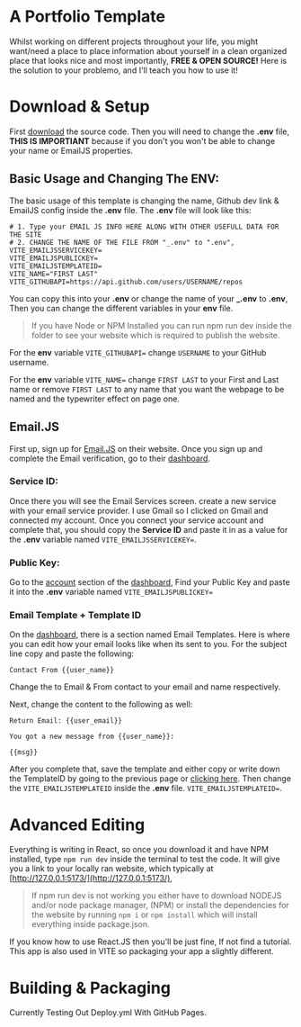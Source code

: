 # A Portfolio Template
Whilst working on different projects throughout your life, you might want/need a place to place information about yourself in a clean organized place that looks nice and most importantly, **FREE & OPEN SOURCE!** Here is the solution to your problemo, and I'll teach you how to use it!

# Download & Setup
First [download](https://github.com/ChezyName/portfollio) the source code. Then you will need to change the **.env** file, **THIS IS IMPORTIANT** because if you don't you won't be able to change your name or EmailJS properties.

## Basic Usage and Changing The ENV:
The basic usage of this template is changing the name, Github dev link & EmailJS config inside the **.env** file.
The **.env** file will look like this:

    # 1. Type your EMAIL JS INFO HERE ALONG WITH OTHER USEFULL DATA FOR THE SITE
    # 2. CHANGE THE NAME OF THE FILE FROM "_.env" to ".env",
    VITE_EMAILJSSERVICEKEY=
    VITE_EMAILJSPUBLICKEY=
    VITE_EMAILJSTEMPLATEID=
    VITE_NAME="FIRST LAST"
    VITE_GITHUBAPI=https://api.github.com/users/USERNAME/repos

You can copy this into your **.env** or change the name of your **_.env** to **.env**, Then you can change the different variables in your **env** file.

> If you have Node or NPM Installed you can run npm run dev inside the folder to see your website which is required to publish the website.

For the **env** variable `VITE_GITHUBAPI=` change `USERNAME` to your GitHub username.

For the **env** variable `VITE_NAME=` change `FIRST LAST` to your First and Last name or remove  `FIRST LAST` to any name that you want the webpage to be named and the typewriter effect on page one.

## Email.JS
First up, sign up for [Email.JS](https://www.emailjs.com/) on their website. Once you sign up and complete the Email verification, go to their [dashboard](https://dashboard.emailjs.com/admin).

### Service ID:
Once there you will see the Email Services screen. create a new service with your email service provider. I use Gmail so I clicked on Gmail and connected my account. Once you connect your service account and complete that, you should copy the **Service ID** and paste it in as a value for the **.env** variable named `VITE_EMAILJSSERVICEKEY=`.

### Public Key:
Go to the [account](https://dashboard.emailjs.com/admin/account) section of the [dashboard](https://dashboard.emailjs.com/admin),
Find your Public Key and paste it into the **.env** variable named `VITE_EMAILJSPUBLICKEY=`

### Email Template + Template ID
On the [dashboard](https://dashboard.emailjs.com/admin), there is a section named Email Templates. Here is where you can edit how your email looks like when its sent to you.
For the subject line copy and paste the following:

    Contact From {{user_name}}
   
Change the to Email & From contact to your email and name respectively.

Next, change the content to the following as well:

    Return Email: {{user_email}}

	You got a new message from {{user_name}}:

	{{msg}}

After you complete that, save the template and either copy or write down the TemplateID by going to the previous page or [clicking here](https://dashboard.emailjs.com/admin/templates). Then change the `VITE_EMAILJSTEMPLATEID` inside the **.env** file. `VITE_EMAILJSTEMPLATEID=`.

# Advanced Editing
Everything is writing in React, so once you download it and have NPM installed, type `npm run dev` inside the terminal to test the code. It will  give you a link to your locally ran website, which typically at [http://127.0.0.1:5173/](http://127.0.0.1:5173/),

> If npm run dev is not working you either have to download NODEJS and/or node package manager, (NPM) or install the dependencies for the website by running `npm i` or `npm install` which will install everything inside package.json.

If you know how to use React.JS then you'll be just fine, If not find a tutorial.
This app is also used in VITE so packaging your app a slightly different.

# Building & Packaging
Currently Testing Out Deploy.yml With GitHub Pages.